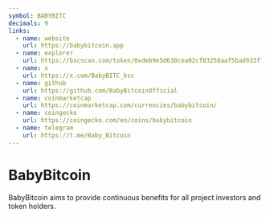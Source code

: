 ```yaml
---
symbol: BABYBITC
decimals: 9
links:
  - name: website
    url: https://babybitcoin.app
  - name: explorer
    url: https://bscscan.com/token/0xdeb9e5d630cea02cf83258aaf5bad933f7a43ae7
  - name: x
    url: https://x.com/BabyBITC_bsc
  - name: github
    url: https://github.com/BabyBitcoinOfficial
  - name: coinmarketcap
    url: https://coinmarketcap.com/currencies/babybitcoin/
  - name: coingecko
    url: https://coingecko.com/en/coins/babybitcoin
  - name: telegram
    url: https://t.me/Baby_Bitcoin
---
```


# BabyBitcoin

BabyBitcoin aims to provide continuous benefits for all project investors and token holders.
